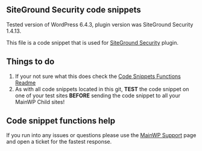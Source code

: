 ## SiteGround Security code snippets

Tested version of WordPress 6.4.3, plugin version was SiteGround Security 1.4.13.

This file is a code snippet that is used for [SiteGround Security](https://wordpress.org/plugins/sg-security/) plugin. 

## Things to do

1. If your not sure what this does check the [Code Snippets Functions Readme](https://github.com/mainwp/Code-Snippets-Functions/blob/master/README.md)
2. As with all code snippets located in this git, **TEST** the code snippet on one of your test sites **BEFORE** sending the code snippet to all your MainWP Child sites!

## Code snippet functions help

If you run into any issues or questions please use the [MainWP Support](https://mainwp.com/support/) page and open a ticket for the fastest response.
